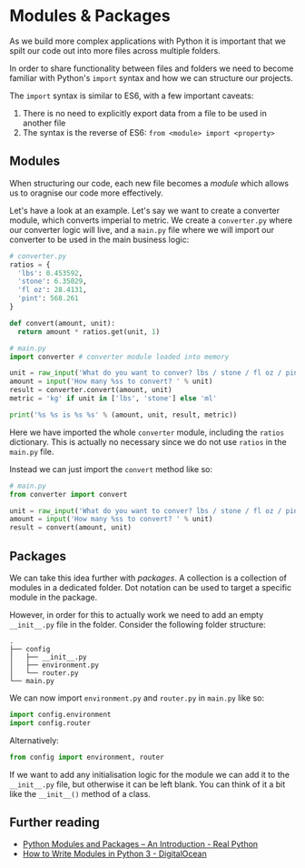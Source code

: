 # Modules & Packages

As we build more complex applications with Python it is important that we spilt our code out into more files across multiple folders.

In order to share functionality between files and folders we need to become familiar with Python's `import` syntax and how we can structure our projects.

The `import` syntax is similar to ES6, with a few important caveats:

1. There is no need to explicitly export data from a file to be used in another file
1. The syntax is the reverse of ES6: `from <module> import <property>`

## Modules

When structuring our code, each new file becomes a _module_ which allows us to oragnise our code more effectively.

Let's have a look at an example. Let's say we want to create a converter module, which converts imperial to metric. We create a `converter.py` where our converter logic will live, and a `main.py` file where we will import our converter to be used in the main business logic:

```py
# converter.py
ratios = {
  'lbs': 0.453592,
  'stone': 6.35029,
  'fl oz': 28.4131,
  'pint': 568.261
}

def convert(amount, unit):
  return amount * ratios.get(unit, 1)
```

```py
# main.py
import converter # converter module loaded into memory

unit = raw_input('What do you want to conver? lbs / stone / fl oz / pint ')
amount = input('How many %ss to convert? ' % unit)
result = converter.convert(amount, unit)
metric = 'kg' if unit in ['lbs', 'stone'] else 'ml'

print('%s %s is %s %s' % (amount, unit, result, metric))
```

Here we have imported the whole `converter` module, including the `ratios` dictionary. This is actually no necessary since we do not use `ratios` in the `main.py` file.

Instead we can just import the `convert` method like so:

```py
# main.py
from converter import convert

unit = raw_input('What do you want to conver? lbs / stone / fl oz / pint ')
amount = input('How many %ss to convert? ' % unit)
result = convert(amount, unit)
```

## Packages

We can take this idea further with _packages_. A collection is a collection of modules in a dedicated folder. Dot notation can be used to target a specific module in the package.

However, in order for this to actually work we need to add an empty `__init__.py` file in the folder. Consider the following folder structure:

```
.
├── config
│   ├── __init__.py
│   ├── environment.py
│   └── router.py
└── main.py
```

We can now import `environment.py` and `router.py` in `main.py` like so:

```py
import config.environment
import config.router
```

Alternatively:

```py
from config import environment, router
```

If we want to add any initialisation logic for the module we can add it to the `__init__.py` file, but otherwise it can be left blank. You can think of it a bit like the `__init__()` method of a class.

## Further reading

* [Python Modules and Packages – An Introduction - Real Python](https://realpython.com/python-modules-packages/)
* [How to Write Modules in Python 3 - DigitalOcean](https://www.digitalocean.com/community/tutorials/how-to-write-modules-in-python-3)
